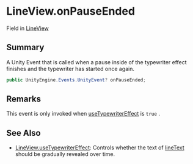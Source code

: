 # LineView.onPauseEnded

Field in [LineView](/docs/api/csharp/yarn.unity.legacy.lineview.md)

## Summary


A Unity Event that is called when a pause inside of the typewriter
effect finishes and the typewriter has started once again.


```csharp
public UnityEngine.Events.UnityEvent? onPauseEnded;
```

## Remarks


This event is only invoked when  [useTypewriterEffect](yarn.unity.legacy.lineview.usetypewritereffect.md)  is
`true` .


## See Also

* [LineView.useTypewriterEffect](/docs/api/csharp/yarn.unity.legacy.lineview.usetypewritereffect.md): Controls whether the text of  [lineText](yarn.unity.legacy.lineview.linetext.md)  should be gradually revealed over time.

